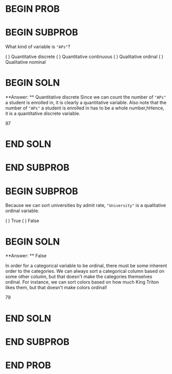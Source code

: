 # BEGIN PROB

# BEGIN SUBPROB

What kind of variable is `"APs"`?

( ) Quantitative discrete
( ) Quantitative continuous
( ) Qualitative ordinal
( ) Qualitative nominal

# BEGIN SOLN

**Answer: ** Quantitative discrete
Since we can count the number of `"APs"` a student is enrolled in, it is clearly a quantitative variable. Also note that the number of `"APs"` a student is enrolled in has to be a whole number,hHence, it is a quantitative discrete variable.

<average>97</average>

# END SOLN

# END SUBPROB

# BEGIN SUBPROB

Because we can sort universities by admit rate, `"University"` is a
qualitative ordinal variable.

( ) True
( ) False

# BEGIN SOLN

**Answer: ** False

In order for a categorical variable to be ordinal, there must be some
inherent order to the categories. We can always sort a categorical
column based on some other column, but that doesn't make the categories
themselves ordinal. For instance, we can sort colors based on how much
King Triton likes them, but that doesn't make colors ordinal!

<average>79</average>

# END SOLN

# END SUBPROB

# END PROB
